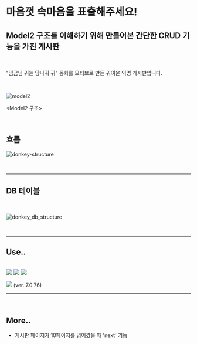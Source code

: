 # 마음껏 속마음을 표출해주세요!

## Model2 구조를 이해하기 위해 만들어본 간단한 CRUD 기능을 가진 게시판

<br>

"임금님 귀는 당나귀 귀" 동화를 모티브로 만든 귀여운 익명 게시판입니다.

<br>

![model2](https://user-images.githubusercontent.com/75800620/151379398-665d0d18-6ca1-4fc0-9c8c-cf188f220c2e.png)

<Model2 구조>

<br>

## 흐름

![donkey-structure](https://user-images.githubusercontent.com/75800620/151548075-f0028171-4e25-4b76-82b6-1fc1d1d5fb8e.png)

<br>

---

## DB 테이블

<br>

![donkey_db_structure](https://user-images.githubusercontent.com/75800620/151478461-97fb24c5-890c-47ee-a133-a2140c376b23.png)

<br>

---

## Use..

<br>

<img src="https://img.shields.io/badge/mysql-4479A1?style=for-the-badge&logo=mysql&logoColor=white">  

<img src="https://img.shields.io/badge/JSP-11264f?style=for-the-badge&logo=Java&logoColor=white">  

<img src="https://img.shields.io/badge/IntelliJ-000000?style=for-the-badge&logo=IntelliJ IDEA&logoColor=white">  

<img src="https://img.shields.io/badge/apache tomcat-F8DC75?style=for-the-badge&logo=apachetomcat&logoColor=white">   (ver. 7.0.76)


---

<br>

## More..

+ 게시판 페이지가 10페이지를 넘어갔을 때 'next' 기능
